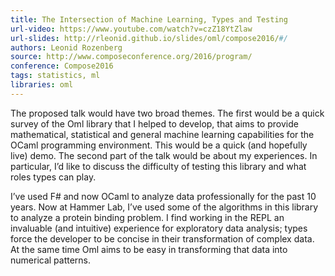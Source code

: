 ```yaml
---
title: The Intersection of Machine Learning, Types and Testing
url-video: https://www.youtube.com/watch?v=czZ18YtZlaw
url-slides: http://rleonid.github.io/slides/oml/compose2016/#/
authors: Leonid Rozenberg
source: http://www.composeconference.org/2016/program/
conference: Compose2016
tags: statistics, ml
libraries: oml
---
```


The proposed talk would have two broad themes. The first would be a quick survey of the Oml library that I helped to develop, that aims to provide mathematical, statistical and general machine learning capabilities for the OCaml programming environment. This would be a quick (and hopefully live) demo. The second part of the talk would be about my experiences. In particular, I’d like to discuss the difficulty of testing this library and what roles types can play. 

I’ve used F# and now OCaml to analyze data professionally for the past 10 years. Now at Hammer Lab, I’ve used some of the algorithms in this library to analyze a protein binding problem. I find working in the REPL an invaluable (and intuitive) experience for exploratory data analysis; types force the developer to be concise in their transformation of complex data. At the same time Oml aims to be easy in transforming that data into numerical patterns.